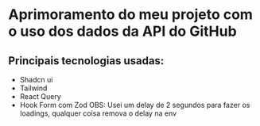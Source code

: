 # Aprimoramento do meu projeto com o uso dos dados da API do GitHub

## Principais tecnologias usadas:
- Shadcn ui
- Tailwind
- React Query
- Hook Form com Zod
OBS: Usei um delay de 2 segundos para fazer os loadings, qualquer coisa remova o delay na env
